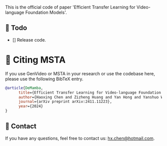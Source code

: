 This is the official code of paper 'Efficient Transfer Learning for Video-language Foundation Models'.

## :dart: Todo

- [] Release code.

# :space_invader: Citing MSTA
If you use GenVideo or MSTA in your research or use the codebase here, please use the following BibTeX entry.

```BibTeX
@article{DeMamba,
      title={Efficient Transfer Learning for Video-language Foundation Models},
      author={Haoxing Chen and Zizheng Huang and Yan Hong and Yanshuo Wang and Zhongcai Lyu and Zhuoer Xu and Jun Lan and Zhangxuan Gu},
      journal={arXiv preprint arXiv:2411.11223},
      year={2024}
}
```


## :email: Contact
If you have any questions, feel free to contact us: hx.chen@hotmail.com.
